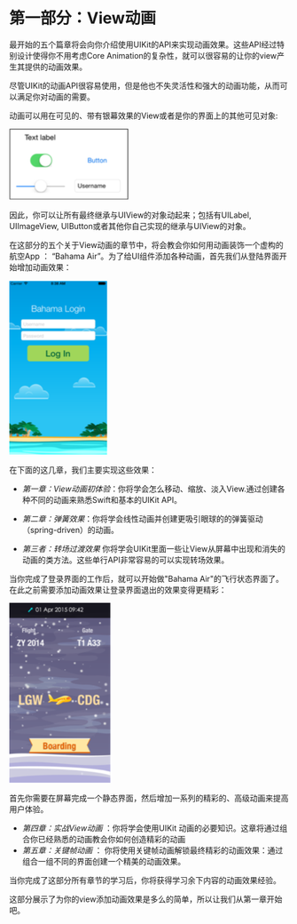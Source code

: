 # 第一部分：View动画

最开始的五个篇章将会向你介绍使用UIKit的API来实现动画效果。这些API经过特别设计使得你不用考虑Core Animation的复杂性，就可以很容易的让你的view产生其提供的动画效果。

尽管UIKit的动画API很容易使用，但是他也不失灵活性和强大的动画功能，从而可以满足你对动画的需要。

动画可以用在可见的、带有银幕效果的View或者是你的界面上的其他可见对象:

![readme_01](./images/readme_01.png)

因此，你可以让所有最终继承与UIView的对象动起来；包括有UILabel, UIImageView, UIButton或者其他你自己实现的继承与UIView的对象。

在这部分的五个关于View动画的章节中，将会教会你如何用动画装饰一个虚构的航空App ： “Bahama Air”。为了给UI组件添加各种动画，首先我们从登陆界面开始增加动画效果：

![readme_02](./images/readme_02.png)

在下面的这几章，我们主要实现这些效果：

* *第一章：View动画初体验*：你将学会怎么移动、缩放、淡入View.通过创建各种不同的动画来熟悉Swift和基本的UIKit API。

* *第二章：弹簧效果*：你将学会线性动画并创建更吸引眼球的的弹簧驱动（spring-driven）的动画。

* *第三者：转场过渡效果* 你将学会UIKit里面一些让View从屏幕中出现和消失的动画的类方法。这些单行API非常容易的可以实现转场效果。

当你完成了登录界面的工作后，就可以开始做"Bahama Air"的飞行状态界面了。在此之前需要添加动画效果让登录界面退出的效果变得更精彩：

![readme_03](./images/readme_03.png)

首先你需要在屏幕完成一个静态界面，然后增加一系列的精彩的、高级动画来提高用户体验。

* *第四章：实战View动画* ：你将学会使用UIKit 动画的必要知识。这章将通过组合你已经熟悉的动画教会你如何创造精彩的动画
* *第五章：关键帧动画* ： 你将使用关键帧动画解锁最终精彩的动画效果：通过组合一组不同的界面创建一个精美的动画效果。

当你完成了这部分所有章节的学习后，你将获得学习余下内容的动画效果经验。

这部分展示了为你的view添加动画效果是多么的简单，所以让我们从第一章开始吧。





